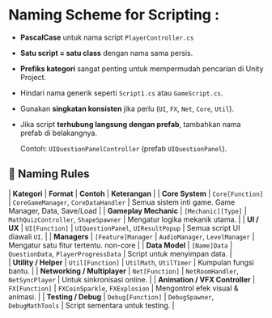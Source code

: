 # Naming Scheme for Scripting :

- **PascalCase** untuk nama script  `PlayerController.cs`
- **Satu script = satu class** dengan nama sama persis.
- **Prefiks kategori** sangat penting untuk mempermudah pencarian di Unity Project.
- Hindari nama generik seperti `Script1.cs` atau `GameScript.cs`.
- Gunakan **singkatan konsisten** jika perlu (`UI`, `FX`, `Net`, `Core`, `Util`).
- Jika script **terhubung langsung dengan prefab**, tambahkan nama prefab di belakangnya.
    
    Contoh: `UIQuestionPanelController` (prefab `UIQuestionPanel`).
    

## 📜 Naming Rules

| **Kategori**                      | **Format**            | **Contoh**                                | **Keterangan**                                        |
| **Core System**                   | `Core[Function]`      | `CoreGameManager`, `CoreDataHandler`      | Semua sistem inti game. Game Manager, Data, Save/Load |
| **Gameplay Mechanic**             | `[Mechanic][Type]`    | `MathQuizController`, `ShapeSpawner`      | Mengatur logika mekanik utama.                        |
| **UI / UX**                       | `UI[Function]`        | `UIQuestionPanel`, `UIResultPopup`        | Semua script UI diawali `UI`.                         |
| **Managers**                      | `[Feature]Manager`    | `AudioManager`, `LevelManager`            | Mengatur satu fitur tertentu. non-core                |
| **Data Model**                    | `[Name]Data`          | `QuestionData`, `PlayerProgressData`      | Script untuk menyimpan data.                          |    
| **Utility / Helper**              | `Util[Function]`      | `UtilMath`, `UtilTimer`                   | Kumpulan fungsi bantu.                                |
| **Networking / Multiplayer**      | `Net[Function]`       | `NetRoomHandler`, `NetSyncPlayer`         | Untuk sinkronisasi online.                            |
| **Animation / VFX Controller**    | `FX[Function]`        | `FXCoinSparkle`, `FXExplosion`            | Mengontrol efek visual & animasi.                     |
| **Testing / Debug**               | `Debug[Function]`     | `DebugSpawner`, `DebugMathTools`          | Script sementara untuk testing.                       |